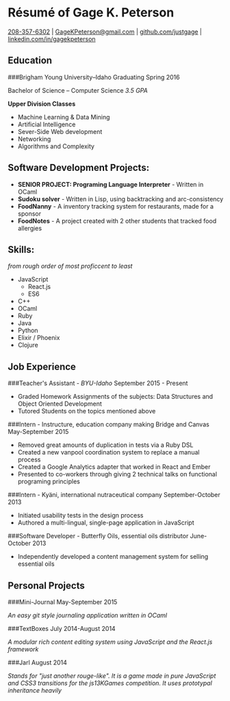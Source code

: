 Résumé of Gage K. Peterson
=========================

[208-357-6302](tel:208-357-6302) | GageKPeterson@gmail.com | [github.com/justgage](https://github.com/justgage/justgage.github.io) | [linkedin.com/in/gagekpeterson](https://www.linkedin.com/in/gagekpeterson)

Education
---------

###Brigham Young University–Idaho
Graduating Spring 2016

Bachelor of Science – Computer Science _3.5 GPA_

**Upper Division Classes**
- Machine Learning & Data Mining
- Artificial Intelligence
- Sever-Side Web development
- Networking
- Algorithms and Complexity

## Software Development Projects:

- **SENIOR PROJECT: Programing Language Interpreter** - Written in OCaml
- **Sudoku solver** - Written in Lisp, using backtracking and arc-consistency
- **FoodNanny** - A inventory tracking system for restaurants, made for a sponsor
- **FoodNotes** - A project created with 2 other students that tracked food allergies

Skills:
------
_from rough order of most proficcent to least_
- JavaScript
   - React.js
   - ES6 
- C++
- OCaml
- Ruby
- Java
- Python
- Elixir / Phoenix
- Clojure

Job Experience
--------------

###Teacher's Assistant - _BYU-Idaho_
September 2015 - Present

- Graded Homework Assignments of the subjects: Data Structures and Object Oriented Development
- Tutored Students on the topics mentioned above

###Intern - Instructure, education company making Bridge and Canvas
May-September 2015

- Removed great amounts of duplication in tests via a Ruby DSL
- Created a new vanpool coordination system to replace a manual process
- Created a Google Analytics adapter that worked in React and Ember
- Presented to co-workers through giving 2 technical talks on functional programing principles


###Intern - Kyäni, international nutraceutical company
September-October 2013

- Initiated usability tests in the design process
- Authored a multi-lingual, single-page application in JavaScript

###Software Developer - Butterfly Oils, essential oils distributor
June-October 2013

- Independently developed a content management system for selling essential oils


Personal Projects
----------------
###Mini-Journal
May-September 2015

_An easy git style journaling application written in OCaml_

###TextBoxes
July 2014-August 2014

_A modular rich content editing system using JavaScript and the React.js framework_

###Jarl
August 2014

_Stands for "just another rouge-like". It is a game made in pure JavaScript and CSS3 transitions for the js13KGames competition. It uses prototypal inheritance heavily_


